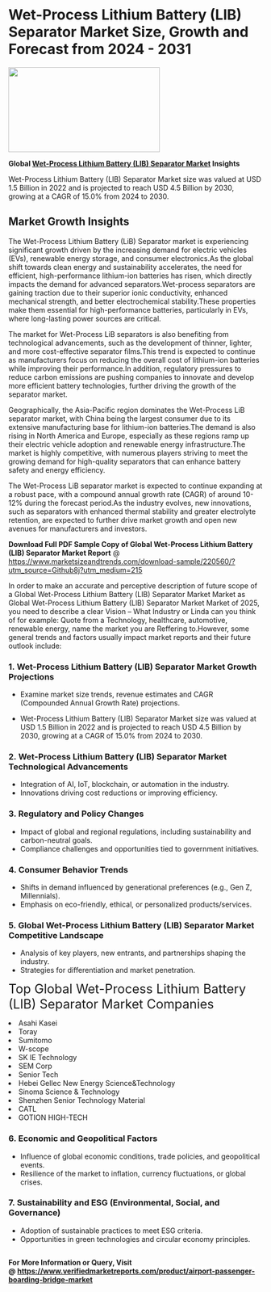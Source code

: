 <H1>Wet-Process Lithium Battery (LlB) Separator Market Size, Growth and Forecast from 2024 - 2031</H1><img class="aligncenter size-medium wp-image-584254" src="https://thirdeyenews.in/wp-content/uploads/2024/09/Global-Market-Research-300x168.jpeg" alt="" width="300" height="168" /><p><strong>Global&nbsp;<a href="https://www.marketsizeandtrends.com/download-sample/220560/?utm_source=Github8j?utm_medium=215">Wet-Process Lithium Battery (LlB) Separator Market</a> Insights</strong></p><p>Wet-Process Lithium Battery (LlB) Separator Market size was valued at USD 1.5 Billion in 2022 and is projected to reach USD 4.5 Billion by 2030, growing at a CAGR of 15.0% from 2024 to 2030.</p><p><h2>Market Growth Insights</h2> <p>The Wet-Process Lithium Battery (LiB) Separator market is experiencing significant growth driven by the increasing demand for electric vehicles (EVs), renewable energy storage, and consumer electronics.As the global shift towards clean energy and sustainability accelerates, the need for efficient, high-performance lithium-ion batteries has risen, which directly impacts the demand for advanced separators.Wet-process separators are gaining traction due to their superior ionic conductivity, enhanced mechanical strength, and better electrochemical stability.These properties make them essential for high-performance batteries, particularly in EVs, where long-lasting power sources are critical.</p> <p>The market for Wet-Process LiB separators is also benefiting from technological advancements, such as the development of thinner, lighter, and more cost-effective separator films.This trend is expected to continue as manufacturers focus on reducing the overall cost of lithium-ion batteries while improving their performance.In addition, regulatory pressures to reduce carbon emissions are pushing companies to innovate and develop more efficient battery technologies, further driving the growth of the separator market.</p> <p>Geographically, the Asia-Pacific region dominates the Wet-Process LiB separator market, with China being the largest consumer due to its extensive manufacturing base for lithium-ion batteries.The demand is also rising in North America and Europe, especially as these regions ramp up their electric vehicle adoption and renewable energy infrastructure.The market is highly competitive, with numerous players striving to meet the growing demand for high-quality separators that can enhance battery safety and energy efficiency.</p> <p>The Wet-Process LiB separator market is expected to continue expanding at a robust pace, with a compound annual growth rate (CAGR) of around 10-12% during the forecast period.As the industry evolves, new innovations, such as separators with enhanced thermal stability and greater electrolyte retention, are expected to further drive market growth and open new avenues for manufacturers and investors.</p> <p><span class=""><strong>Download Full PDF Sample Copy of Global Wet-Process Lithium Battery (LlB) Separator Market Report</strong> @ <a href="https://www.marketsizeandtrends.com/download-sample/220560/?utm_source=Github8j?utm_medium=215" target="_blank">https://www.marketsizeandtrends.com/download-sample/220560/?utm_source=Github8j?utm_medium=215</a></span></p><p>In order to make an accurate and perceptive description of future scope of a Global&nbsp;Wet-Process Lithium Battery (LlB) Separator Market Market as Global&nbsp;Wet-Process Lithium Battery (LlB) Separator Market Market of 2025, you need to describe a clear Vision &ndash; What Industry or Linda can you think of for example: Quote from a Technology, healthcare, automotive, renewable energy, name the market you are Reffering to.However, some general trends and factors usually impact market reports and their future outlook include:</p><h3>1.&nbsp;<strong>Wet-Process Lithium Battery (LlB) Separator Market Growth Projections</strong></h3><ul><li>Examine market size trends, revenue estimates and CAGR (Compounded Annual Growth Rate) projections.</li><li><p>Wet-Process Lithium Battery (LlB) Separator Market size was valued at USD 1.5 Billion in 2022 and is projected to reach USD 4.5 Billion by 2030, growing at a CAGR of 15.0% from 2024 to 2030.</p></li></ul><h3>2.&nbsp;<strong>Wet-Process Lithium Battery (LlB) Separator Market Technological Advancements</strong></h3><ul><li>Integration of AI, IoT, blockchain, or automation in the industry.</li><li>Innovations driving cost reductions or improving efficiency.</li></ul><h3>3.&nbsp;<strong>Regulatory and Policy Changes</strong></h3><ul><li>Impact of global and regional regulations, including sustainability and carbon-neutral goals.</li><li>Compliance challenges and opportunities tied to government initiatives.</li></ul><h3>4.&nbsp;<strong>Consumer Behavior Trends</strong></h3><ul><li>Shifts in demand influenced by generational preferences (e.g., Gen Z, Millennials).</li><li>Emphasis on eco-friendly, ethical, or personalized products/services.</li></ul><h3>5.&nbsp;<strong>Global Wet-Process Lithium Battery (LlB) Separator Market Competitive Landscape</strong></h3><ul><li>Analysis of key players, new entrants, and partnerships shaping the industry.</li><li>Strategies for differentiation and market penetration.</li></ul><p data-pm-slice="1 1 []"><span style="color: inherit; font-family: inherit; font-size: 25px;">Top Global Wet-Process Lithium Battery (LlB) Separator Market Companies</span></p><div class="" data-test-id=""><p><li>Asahi Kasei</li><li> Toray</li><li> Sumitomo</li><li> W-scope</li><li> SK IE Technology</li><li> SEM Corp</li><li> Senior Tech</li><li> Hebei Gellec New Energy Science&Technology</li><li> Sinoma Science & Technology</li><li> Shenzhen Senior Technology Material</li><li> CATL</li><li> GOTION HIGH-TECH</li></p></div><h3>6.&nbsp;<strong>Economic and Geopolitical Factors</strong></h3><ul><li>Influence of global economic conditions, trade policies, and geopolitical events.</li><li>Resilience of the market to inflation, currency fluctuations, or global crises.</li></ul><h3>7.&nbsp;<strong>Sustainability and ESG (Environmental, Social, and Governance)</strong></h3><ul><li>Adoption of sustainable practices to meet ESG criteria.</li><li>Opportunities in green technologies and circular economy principles.</li></ul><h2><strong style="font-size: 14px;">For More Information or Query, Visit @&nbsp;</strong><a style="background-color: #ffffff; font-size: 14px;" href="https://www.marketsizeandtrends.com/report/wet-process-lithium-battery-llb-separator-market/" target="_blank">https://www.verifiedmarketreports.com/product/airport-passenger-boarding-bridge-market</a></h2>